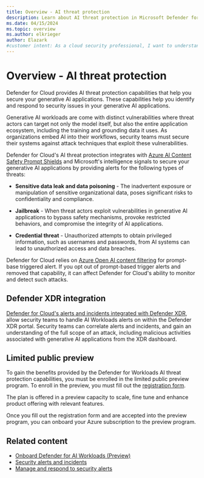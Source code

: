 ```yaml
---
title: Overview - AI threat protection
description: Learn about AI threat protection in Microsoft Defender for Cloud and how it protects your resources from AI threats.
ms.date: 04/15/2024
ms.topic: overview
ms.author: elkrieger
author: Elazark
#customer intent: As a cloud security professional, I want to understand how to secure my generative AI resources using Defender for Cloud's AI security posture management capabilities.
---
```


# Overview - AI threat protection

Defender for Cloud provides AI threat protection capabilities that help you secure your generative AI applications. These capabilities help you identify and respond to security issues in your generative AI applications.

Generative AI workloads are come with distinct vulnerabilities where threat actors can target not only the model itself, but also the entire application ecosystem, including the training and grounding data it uses. As organizations embed AI into their workflows, security teams must secure their systems against attack techniques that exploit these vulnerabilities.

Defender for Cloud's AI threat protection integrates with [Azure AI Content Safety Prompt Shields](../ai-services/content-safety/concepts/jailbreak-detection.md) and Microsoft's intelligence signals to secure your generative AI applications by providing alerts for the following types of threats:

- **Sensitive data leak and data poisoning** - The inadvertent exposure or manipulation of sensitive organizational data, poses significant risks to confidentiality and compliance.

- **Jailbreak** - When threat actors exploit vulnerabilities in generative AI applications to bypass safety mechanisms, provoke restricted behaviors, and compromise the integrity of AI applications.

- **Credential threat** - Unauthorized attempts to obtain privileged information, such as usernames and passwords, from AI systems can lead to unauthorized access and data breaches.

Defender for Cloud relies on [Azure Open AI content filtering](../ai-services/openai/concepts/content-filter.md) for prompt-base triggered alert. If you opt out of prompt-based trigger alerts and removed that capability, it can affect Defender for Cloud's ability to monitor and detect such attacks.

## Defender XDR integration

[Defender for Cloud's alerts and incidents integrated with Defender XDR](concept-integration-365.md), allow security teams to handle AI Workloads alerts on within the Defender XDR portal. Security teams can correlate alerts and incidents, and gain an understanding of the full scope of an attack, including malicious activities associated with generative AI applications from the XDR dashboard.

## Limited public preview

To gain the benefits provided by the Defender for Workloads AI threat protection capabilities, you must be enrolled in the limited public preview program. To enroll in the preview, you must fill out the [registration form](https://aka.ms/D4AI/PublicPreviewAccess).

The plan is offered in a preview capacity to scale, fine tune and enhance product offering with relevant features.

Once you fill out the registration form and are accepted into the preview program, you can onboard your Azure subscription to the preview program.

## Related content

- [Onboard Defender for AI Workloads (Preview)](ai-onboarding.md)
- [Security alerts and incidents](alerts-overview.md)
- [Manage and respond to security alerts](managing-and-responding-alerts.md)
